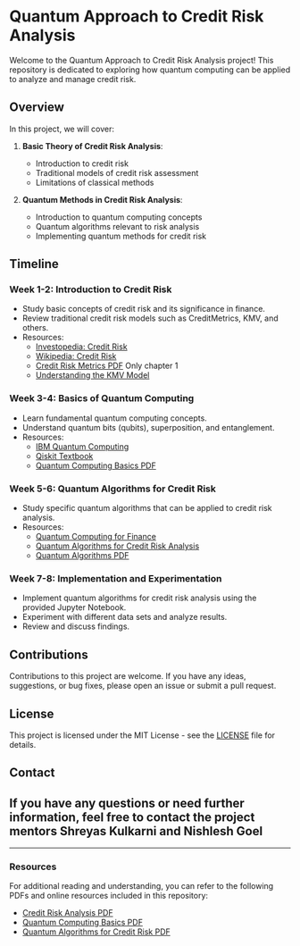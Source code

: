 # Quantum Approach to Credit Risk Analysis

Welcome to the Quantum Approach to Credit Risk Analysis project! This repository is dedicated to exploring how quantum computing can be applied to analyze and manage credit risk.

## Overview

In this project, we will cover:

1. **Basic Theory of Credit Risk Analysis**:
    - Introduction to credit risk
    - Traditional models of credit risk assessment
    - Limitations of classical methods

2. **Quantum Methods in Credit Risk Analysis**:
    - Introduction to quantum computing concepts
    - Quantum algorithms relevant to risk analysis
    - Implementing quantum methods for credit risk

## Timeline

### Week 1-2: Introduction to Credit Risk
- Study basic concepts of credit risk and its significance in finance.
- Review traditional credit risk models such as CreditMetrics, KMV, and others.
- Resources:
  - [Investopedia: Credit Risk](https://www.investopedia.com/terms/c/creditrisk.asp)
  - [Wikipedia: Credit Risk](https://en.wikipedia.org/wiki/Credit_risk)
  - [Credit Risk Metrics PDF](https://www.msci.com/documents/10199/93396227-d449-4229-9143-24a94dab122f) Only chapter 1
  - [Understanding the KMV Model](https://www.moodys.com/sites/products/productattachments/riskcalc%203.1%20whitepaper.pdf)

### Week 3-4: Basics of Quantum Computing
- Learn fundamental quantum computing concepts.
- Understand quantum bits (qubits), superposition, and entanglement.
- Resources:
  - [IBM Quantum Computing](https://quantum-computing.ibm.com/)
  - [Qiskit Textbook](https://qiskit.org/textbook/)
  - [Quantum Computing Basics PDF](./resources/Quantum_Computing_Basics.pdf)

### Week 5-6: Quantum Algorithms for Credit Risk
- Study specific quantum algorithms that can be applied to credit risk analysis.
- Resources:
  - [Quantum Computing for Finance](https://www.research.ibm.com/quantum-computing/finance/)
  - [Quantum Algorithms for Credit Risk Analysis](https://arxiv.org/abs/1807.03890)
  - [Quantum Algorithms PDF](./resources/Quantum_Algorithms_for_Credit_Risk.pdf)

### Week 7-8: Implementation and Experimentation
- Implement quantum algorithms for credit risk analysis using the provided Jupyter Notebook.
- Experiment with different data sets and analyze results.
- Review and discuss findings.



## Contributions

Contributions to this project are welcome. If you have any ideas, suggestions, or bug fixes, please open an issue or submit a pull request.

## License

This project is licensed under the MIT License - see the [LICENSE](LICENSE) file for details.

## Contact

If you have any questions or need further information, feel free to contact the project mentors Shreyas Kulkarni and Nishlesh Goel
---


---

### Resources

For additional reading and understanding, you can refer to the following PDFs and online resources included in this repository:

- [Credit Risk Analysis PDF](./resources/Credit_Risk_Analysis.pdf)
- [Quantum Computing Basics PDF](./resources/Quantum_Computing_Basics.pdf)
- [Quantum Algorithms for Credit Risk PDF](./resources/Quantum_Algorithms_for_Credit_Risk.pdf)


